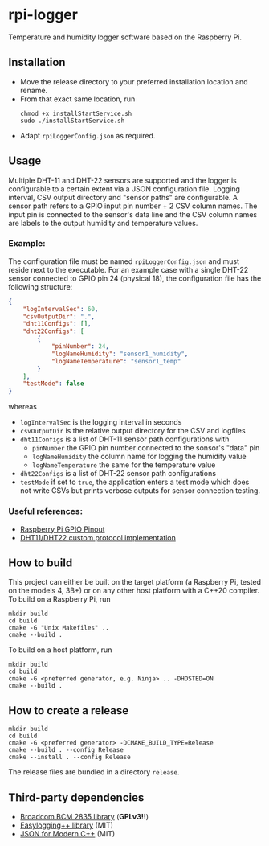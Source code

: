 # rpi-logger
Temperature and humidity logger software based on the Raspberry Pi.    

## Installation
- Move the release directory to your preferred installation location and rename.
- From that exact same location, run
    ```
    chmod +x installStartService.sh
    sudo ./installStartService.sh
    ```
- Adapt `rpiLoggerConfig.json` as required.

## Usage
Multiple DHT-11 and DHT-22 sensors are supported and the logger is configurable to a certain extent via a JSON configuration file.
Logging interval, CSV output directory and "sensor paths" are configurable.
A sensor path refers to a GPIO input pin number + 2 CSV column names.
The input pin is connected to the sensor's data line and the CSV column names are labels to the output humidity and temperature values.

### Example:
The configuration file must be named `rpiLoggerConfig.json` and must reside next to the executable.
For an example case with a single DHT-22 sensor connected to GPIO pin 24 (physical 18), the configuration file has the 
following structure:
```json
{
    "logIntervalSec": 60,
    "csvOutputDir": ".",
    "dht11Configs": [],
    "dht22Configs": [
        {
            "pinNumber": 24,
            "logNameHumidity": "sensor1_humidity",
            "logNameTemperature": "sensor1_temp"
        }
    ],
    "testMode": false
}
```
whereas
- `logIntervalSec` is the logging interval in seconds
- `csvOutputDir` is the relative output directory for the CSV and logfiles
- `dht11Configs` is a list of DHT-11 sensor path configurations with 
    - `pinNumber` the GPIO pin number connected to the sonsor's "data" pin
    - `logNameHumidity` the column name for logging the humidity value 
    - `logNameTemperature` the same for the temperature value
- `dht22Configs` is a list of DHT-22 sensor path configurations
- `testMode` if set to `true`, the application enters a test mode which does not write CSVs but prints verbose outputs for sensor 
connection testing.

### Useful references:
- [Raspberry Pi GPIO Pinout](https://pinout.xyz/)
- [DHT11/DHT22 custom protocol implementation](https://www.iot-programmer.com/index.php/books/22-raspberry-pi-and-the-iot-in-c/chapters-raspberry-pi-and-the-iot-in-c/41-raspberry-pi-and-the-iot-in-c-a-custom-protocol-the-dht11-dht22)

## How to build
This project can either be built on the target platform (a Raspberry Pi, tested on the models 4, 3B+) or on any other host platform with a 
C++20 compiler.    
To build on a Raspberry Pi, run
```
mkdir build
cd build
cmake -G "Unix Makefiles" ..
cmake --build .
```

To build on a host platform, run
```
mkdir build
cd build
cmake -G <preferred generator, e.g. Ninja> .. -DHOSTED=ON
cmake --build .
```

## How to create a release
```
mkdir build 
cd build
cmake -G <preferred generator> -DCMAKE_BUILD_TYPE=Release
cmake --build . --config Release
cmake --install . --config Release
```
The release files are bundled in a directory `release`.

## Third-party dependencies
- [Broadcom BCM 2835 library](http://www.airspayce.com/mikem/bcm2835/) (**GPLv3!!**)
- [Easylogging++ library](https://github.com/abumq/easyloggingpp) (MIT)
- [JSON for Modern C++](https://json.nlohmann.me/) (MIT)
